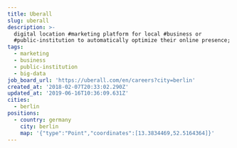 ```yaml
---
title: Uberall
slug: uberall
description: >-
  digital location #marketing platform for local #business or
  #public-institution to automatically optimize their online presence; #big-data
tags:
  - marketing
  - business
  - public-institution
  - big-data
job_board_url: 'https://uberall.com/en/careers?city=berlin'
created_at: '2018-02-07T20:33:02.290Z'
updated_at: '2019-06-16T10:36:09.631Z'
cities:
  - berlin
positions:
  - country: germany
    city: berlin
    map: '{"type":"Point","coordinates":[13.3834469,52.5164364]}'
---
```


